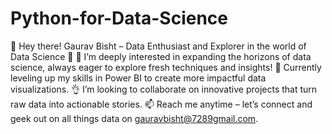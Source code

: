 # Python-for-Data-Science
🌟 Hey there! Gaurav Bisht – Data Enthusiast and Explorer in the world of Data Science 🚀
👀 I’m deeply interested in expanding the horizons of data science, always eager to explore fresh techniques and insights!
🌱 Currently leveling up my skills in Power BI to create more impactful data visualizations.
👌 I’m looking to collaborate on innovative projects that turn raw data into actionable stories.
📫 Reach me anytime – let’s connect and geek out on all things data on gauravbisht@7289gmail.com.
